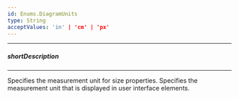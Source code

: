 ```yaml
---
id: Enums.DiagramUnits
type: String
acceptValues: 'in' | 'cm' | 'px'
---
```

---
##### shortDescription
<!-- Description goes here -->

---
<!-- Description goes here -->
Specifies the measurement unit for size properties.
Specifies the measurement unit that is displayed in user interface elements.
